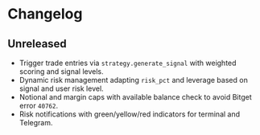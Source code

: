 # Changelog

## Unreleased

- Trigger trade entries via `strategy.generate_signal` with weighted scoring and
  signal levels.
- Dynamic risk management adapting `risk_pct` and leverage based on signal and
  user risk level.
- Notional and margin caps with available balance check to avoid Bitget error
  `40762`.
- Risk notifications with green/yellow/red indicators for terminal and
  Telegram.
